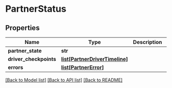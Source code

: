 # PartnerStatus

## Properties
Name | Type | Description | Notes
------------ | ------------- | ------------- | -------------
**partner_state** | **str** |  | [optional] 
**driver_checkpoints** | [**list[PartnerDriverTimeline]**](PartnerDriverTimeline.md) |  | [optional] 
**errors** | [**list[PartnerError]**](PartnerError.md) |  | [optional] 

[[Back to Model list]](../README.md#documentation-for-models) [[Back to API list]](../README.md#documentation-for-api-endpoints) [[Back to README]](../README.md)


